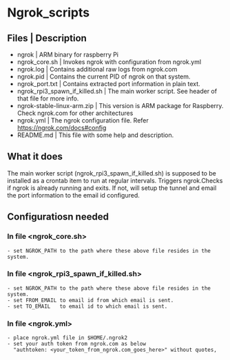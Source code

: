 # Ngrok_scripts


## Files | Description

-   ngrok                           | ARM binary for raspberry Pi
-   ngrok_core.sh                   | Invokes ngrok with configuration from ngrok.yml 
-   ngrok.log                       | Contains additional raw logs from ngrok.com
-   ngrok.pid                       | Contains the current PID of ngrok on that system.
-   ngrok_port.txt                  | Contains extracted port information in plain text.
-   ngrok_rpi3_spawn_if_killed.sh   | The main worker script. See header of that file for more info.
-   ngrok-stable-linux-arm.zip      | This version is ARM package for Raspberry. Check ngrok.com for other architectures 
-   ngrok.yml                       | The ngrok configuration file. Refer https://ngrok.com/docs#config
-   README.md                       | This file with some help and description.

## What it does
The main worker script (ngrok_rpi3_spawn_if_killed.sh) is supposed to be installed 
as a crontab item to run at regular intervals.
Triggers ngrok.Checks if ngrok is already running and exits. If not, will setup 
the tunnel and email the port information to the email id configured.


##  Configuratiosn needed
###  In file <ngrok_core.sh>
    - set NGROK_PATH to the path where these above file resides in the system.
###  In file <ngrok_rpi3_spawn_if_killed.sh>
    - set NGROK_PATH to the path where these above file resides in the system.
    - set FROM_EMAIL to email id from which email is sent.
    - set TO_EMAIL   to email id to which email is sent.

###  In file <ngrok.yml>
    - place ngrok.yml file in $HOME/.ngrok2
    - set your auth token from ngrok.com as below
      "authtoken: <your_token_from_ngrok.com_goes_here>" without quotes,
